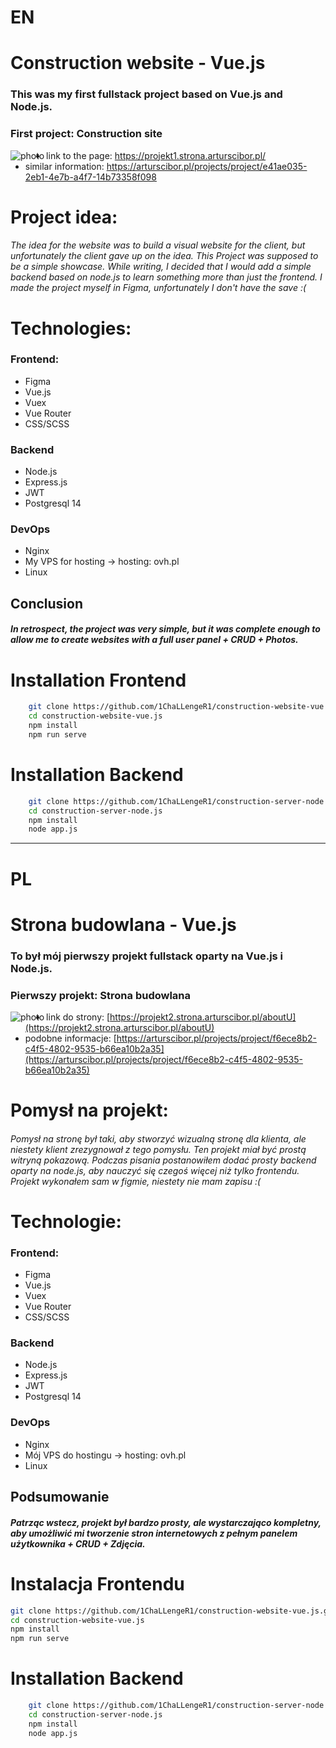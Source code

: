 # EN
# Construction website - Vue.js
### This was my first fullstack project based on Vue.js and Node.js.

### First project: Construction site
<img align="left" alt="photo" src="https://server.arturscibor.pl/file/imagesproject/Frontend-38e1c24e-0929-4668-9fa2-9091dc2d2f47-0.8987638861872578-1.png" /> 

- link to the page: https://projekt1.strona.arturscibor.pl/
- similar information: https://arturscibor.pl/projects/project/e41ae035-2eb1-4e7b-a4f7-14b73358f098

# Project idea:
###### The idea for the website was to build a visual website for the client, but unfortunately the client gave up on the idea. This Project was supposed to be a simple showcase. While writing, I decided that I would add a simple backend based on node.js to learn something more than just the frontend. I made the project myself in Figma, unfortunately I don't have the save :(

# Technologies:
### Frontend:
- Figma
- Vue.js
- Vuex
- Vue Router
- CSS/SCSS
### Backend
- Node.js
- Express.js
- JWT
- Postgresql 14
### DevOps
- Nginx
- My VPS for hosting -> hosting: ovh.pl
- Linux

## Conclusion
##### In retrospect, the project was very simple, but it was complete enough to allow me to create websites with a full user panel + CRUD + Photos.
# Installation Frontend
```bash
    git clone https://github.com/1ChaLLengeR1/construction-website-vue.js.git
    cd construction-website-vue.js
    npm install
    npm run serve
```
# Installation Backend
```bash
    git clone https://github.com/1ChaLLengeR1/construction-server-node.js.git
    cd construction-server-node.js
    npm install
    node app.js
```
---

# PL
# Strona budowlana - Vue.js
### To był mój pierwszy projekt fullstack oparty na Vue.js i Node.js.

### Pierwszy projekt: Strona budowlana
<img align="left" alt="photo" src="https://server.arturscibor.pl/file/imagesproject/Frontend-38e1c24e-0929-4668-9fa2-9091dc2d2f47-0.8987638861872578-1.png" /> 

- link do strony: [https://projekt2.strona.arturscibor.pl/aboutU](https://projekt2.strona.arturscibor.pl/aboutU)
- podobne informacje: [https://arturscibor.pl/projects/project/f6ece8b2-c4f5-4802-9535-b66ea10b2a35](https://arturscibor.pl/projects/project/f6ece8b2-c4f5-4802-9535-b66ea10b2a35)

# Pomysł na projekt:
###### Pomysł na stronę był taki, aby stworzyć wizualną stronę dla klienta, ale niestety klient zrezygnował z tego pomysłu. Ten projekt miał być prostą witryną pokazową. Podczas pisania postanowiłem dodać prosty backend oparty na node.js, aby nauczyć się czegoś więcej niż tylko frontendu. Projekt wykonałem sam w figmie, niestety nie mam zapisu :(

# Technologie:
### Frontend:
- Figma
- Vue.js
- Vuex
- Vue Router
- CSS/SCSS

### Backend
- Node.js
- Express.js
- JWT
- Postgresql 14

### DevOps
- Nginx
- Mój VPS do hostingu -> hosting: ovh.pl
- Linux

## Podsumowanie
##### Patrząc wstecz, projekt był bardzo prosty, ale wystarczająco kompletny, aby umożliwić mi tworzenie stron internetowych z pełnym panelem użytkownika + CRUD + Zdjęcia.

# Instalacja Frontendu
```bash
git clone https://github.com/1ChaLLengeR1/construction-website-vue.js.git
cd construction-website-vue.js
npm install
npm run serve
```
# Installation Backend
```bash
    git clone https://github.com/1ChaLLengeR1/construction-server-node.js.git
    cd construction-server-node.js
    npm install
    node app.js
```




